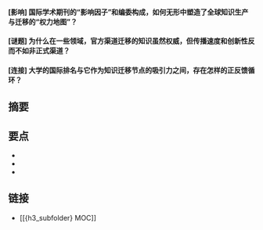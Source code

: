#### [影响] 国际学术期刊的“影响因子”和编委构成，如何无形中塑造了全球知识生产与迁移的“权力地图”？


#### [谜题] 为什么在一些领域，官方渠道迁移的知识虽然权威，但传播速度和创新性反而不如非正式渠道？


#### [连接] 大学的国际排名与它作为知识迁移节点的吸引力之间，存在怎样的正反馈循环？


## 摘要


## 要点

- 
- 
- 

## 链接

- [[{h3_subfolder} MOC]]
